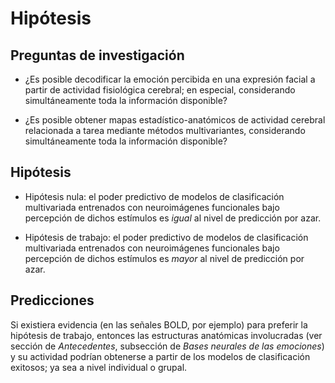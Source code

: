 # Hipótesis

## Preguntas de investigación

- ¿Es posible decodificar la emoción percibida en una expresión facial
  a partir de actividad fisiológica cerebral; en especial, considerando
  simultáneamente toda la información disponible?

- ¿Es posible obtener mapas estadístico-anatómicos de actividad
  cerebral relacionada a tarea mediante métodos multivariantes,
  considerando simultáneamente toda la información disponible?

## Hipótesis

- Hipótesis nula: el poder predictivo de modelos de clasificación
multivariada entrenados con neuroimágenes funcionales bajo percepción
de dichos estímulos es _igual_ al nivel de predicción por azar.

- Hipótesis de trabajo: el poder predictivo de modelos de clasificación
multivariada entrenados con neuroimágenes funcionales bajo percepción
de dichos estímulos es _mayor_ al nivel de predicción por azar.

## Predicciones

Si existiera evidencia (en las señales BOLD, por ejemplo) para
preferir la hipótesis de trabajo, entonces las estructuras anatómicas
involucradas (ver sección de _Antecedentes_, subsección de _Bases
neurales de las emociones_) y su actividad podrían obtenerse a
partir de los modelos de clasificación exitosos; ya sea a nivel
individual o grupal.

<!-- poner lo siguiente? las estructuras resultantes serán bla bla bla -->
